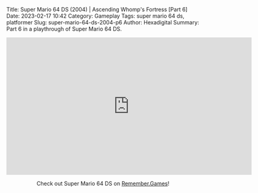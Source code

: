 Title: Super Mario 64 DS (2004) | Ascending Whomp's Fortress [Part 6]
Date: 2023-02-17 10:42
Category: Gameplay
Tags: super mario 64 ds,  platformer
Slug: super-mario-64-ds-2004-p6
Author: Hexadigital
Summary: Part 6 in a playthrough of Super Mario 64 DS.

<center><iframe src="https://www.youtube.com/embed/nX3vn1dORQM?feature=oembed" allow="accelerometer; autoplay; encrypted-media; gyroscope; picture-in-picture" width="640" height="360" frameborder="0"></iframe>

Check out Super Mario 64 DS on [Remember.Games](https://remember.games/game/2250/super-mario-64-ds/)!</center>